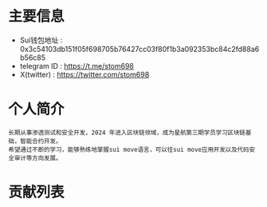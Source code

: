 # 主要信息
- Sui钱包地址 : 0x3c54103db151f05f698705b76427cc03f80f1b3a092353bc84c2fd88a6b56c85
- telegram ID : https://t.me/stom698
- X(twitter) : https://twitter.com/stom698

# 个人简介
    长期从事渗透测试和安全开发，2024 年进入区块链领域，成为星航第三期学员学习区块链基础，智能合约开发。
    希望通过不断的学习，能够熟练地掌握sui move语言，可以往sui move应用开发以及代码安全审计等方向发展。

# 贡献列表

